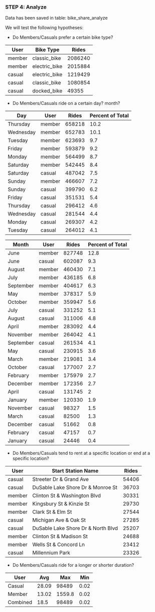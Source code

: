 ### STEP 4: Analyze

Data has been saved in table: bike_share_analyze

We will test the following hypotheses:

- Do Members/Casuals prefer a certain bike type?

| **User** | **Bike Type** | **Rides** |
|----------|---------------|-----------|
| member   | classic_bike  |   2086240 |
| member   | electric_bike |   2015884 |
| casual   | electric_bike |   1219429 |
| casual   | classic_bike  |   1080854 |
| casual   | docked_bike   |     49355 |

- Do Members/Casuals ride on a certain day? month?

| **Day**   | **User** | **Rides** | **Percent of Total** |
|-----------|----------|-----------|----------------------|
| Thursday  | member   |    658218 |                 10.2 |
| Wednesday | member   |    652783 |                 10.1 |
| Tuesday   | member   |    623693 |                  9.7 |
| Friday    | member   |    593879 |                  9.2 |
| Monday    | member   |    564499 |                  8.7 |
| Saturday  | member   |    542445 |                  8.4 |
| Saturday  | casual   |    487042 |                  7.5 |
| Sunday    | member   |    466607 |                  7.2 |
| Sunday    | casual   |    399790 |                  6.2 |
| Friday    | casual   |    351531 |                  5.4 |
| Thursday  | casual   |    296412 |                  4.6 |
| Wednesday | casual   |    281544 |                  4.4 |
| Monday    | casual   |    269307 |                  4.2 |
| Tuesday   | casual   |    264012 |                  4.1 |


| **Month** | **User** | **Rides** | **Percent of Total** |
|-----------|----------|-----------|----------------------|
| June      | member   |    827748 |                 12.8 |
| June      | casual   |    602087 |                  9.3 |
| August    | member   |    460430 |                  7.1 |
| July      | member   |    436185 |                  6.8 |
| September | member   |    404617 |                  6.3 |
| May       | member   |    378317 |                  5.9 |
| October   | member   |    359947 |                  5.6 |
| July      | casual   |    331252 |                  5.1 |
| August    | casual   |    311006 |                  4.8 |
| April     | member   |    283092 |                  4.4 |
| November  | member   |    264042 |                  4.1 |
| September | casual   |    261534 |                  4.1 |
| May       | casual   |    230915 |                  3.6 |
| March     | member   |    219081 |                  3.4 |
| October   | casual   |    177007 |                  2.7 |
| February  | member   |    175979 |                  2.7 |
| December  | member   |    172356 |                  2.7 |
| April     | casual   |    131745 |                    2 |
| January   | member   |    120330 |                  1.9 |
| November  | casual   |     98327 |                  1.5 |
| March     | casual   |     82500 |                  1.3 |
| December  | casual   |     51662 |                  0.8 |
| February  | casual   |     47157 |                  0.7 |
| January   | casual   |     24446 |                  0.4 |

- Do Members/Casuals tend to rent at a specific location or end at a specific location?

| **User** | **Start Station Name**             | **Rides** |
|----------|------------------------------------|-----------|
| casual   | Streeter Dr & Grand Ave            | 54406     |
| casual   | DuSable Lake Shore Dr & Monroe St  | 36703     |
| member   | Clinton St & Washington Blvd       | 30331     |
| member   | Kingsbury St & Kinzie St           | 29730     |
| member   | Clark St & Elm St                  | 27544     |
| casual   | Michigan Ave & Oak St              | 27285     |
| casual   | DuSable Lake Shore Dr & North Blvd | 25207     |
| member   | Clinton St & Madison St            | 24688     |
| member   | Wells St & Concord Ln              | 23412     |
| casual   | Millennium Park                    | 23326     |

- Do Members/Casuals ride for a longer or shorter duration?

|   User   | Avg  | Max     | Min |
|----------|------|---------|-----|
| Casual   | 28.09| 98489   | 0.02|
| Member   | 13.02| 1559.8  | 0.02|
| Combined | 18.5 | 98489   | 0.02|
